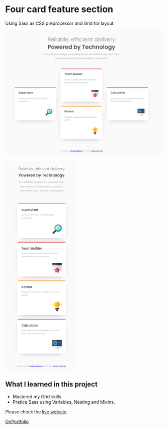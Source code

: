# Four card feature section

Using Sass as CSS preprocessor and Grid for layout.

![Desktop View](desktop-preview.jpg)

![Mobile View](./mobileView.png)


## What I learned in this project

* Mastered my Grid skills.
* Pratice Sass using Variables, Nesting and Mixins.

Please check the [live website](https://four-card-feature-section-phi-khaki.vercel.app/)

[OnPortfolio](https://front-end-portfolio.vercel.app/)
